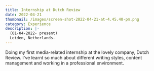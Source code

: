 ```yaml
---
title: Internship at Dutch Review
date: 2022-04-21
thumbnail: /images/screen-shot-2022-04-21-at-4.45.40-pm.png
category: Experience
description: |-
  (01-04-2022- present)
  Leiden, Netherlands.
---
```

Doing my first media-related internship at the lovely company, Dutch Review. I've learnt so much about different writing styles, content management and working in a professional environment.
